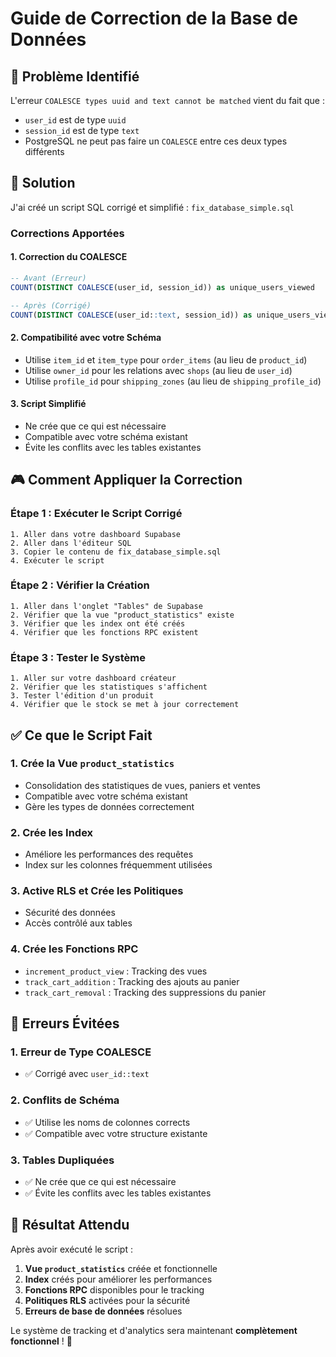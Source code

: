 # Guide de Correction de la Base de Données

## 🎯 Problème Identifié

L'erreur `COALESCE types uuid and text cannot be matched` vient du fait que :

- `user_id` est de type `uuid`
- `session_id` est de type `text`
- PostgreSQL ne peut pas faire un `COALESCE` entre ces deux types différents

## 🔧 Solution

J'ai créé un script SQL corrigé et simplifié : `fix_database_simple.sql`

### **Corrections Apportées**

#### 1. **Correction du COALESCE**

```sql
-- Avant (Erreur)
COUNT(DISTINCT COALESCE(user_id, session_id)) as unique_users_viewed

-- Après (Corrigé)
COUNT(DISTINCT COALESCE(user_id::text, session_id)) as unique_users_viewed
```

#### 2. **Compatibilité avec votre Schéma**

- Utilise `item_id` et `item_type` pour `order_items` (au lieu de `product_id`)
- Utilise `owner_id` pour les relations avec `shops` (au lieu de `user_id`)
- Utilise `profile_id` pour `shipping_zones` (au lieu de `shipping_profile_id`)

#### 3. **Script Simplifié**

- Ne crée que ce qui est nécessaire
- Compatible avec votre schéma existant
- Évite les conflits avec les tables existantes

## 🎮 Comment Appliquer la Correction

### Étape 1 : Exécuter le Script Corrigé

```
1. Aller dans votre dashboard Supabase
2. Aller dans l'éditeur SQL
3. Copier le contenu de fix_database_simple.sql
4. Exécuter le script
```

### Étape 2 : Vérifier la Création

```
1. Aller dans l'onglet "Tables" de Supabase
2. Vérifier que la vue "product_statistics" existe
3. Vérifier que les index ont été créés
4. Vérifier que les fonctions RPC existent
```

### Étape 3 : Tester le Système

```
1. Aller sur votre dashboard créateur
2. Vérifier que les statistiques s'affichent
3. Tester l'édition d'un produit
4. Vérifier que le stock se met à jour correctement
```

## ✅ Ce que le Script Fait

### 1. **Crée la Vue `product_statistics`**

- Consolidation des statistiques de vues, paniers et ventes
- Compatible avec votre schéma existant
- Gère les types de données correctement

### 2. **Crée les Index**

- Améliore les performances des requêtes
- Index sur les colonnes fréquemment utilisées

### 3. **Active RLS et Crée les Politiques**

- Sécurité des données
- Accès contrôlé aux tables

### 4. **Crée les Fonctions RPC**

- `increment_product_view` : Tracking des vues
- `track_cart_addition` : Tracking des ajouts au panier
- `track_cart_removal` : Tracking des suppressions du panier

## 🚨 Erreurs Évitées

### 1. **Erreur de Type COALESCE**

- ✅ Corrigé avec `user_id::text`

### 2. **Conflits de Schéma**

- ✅ Utilise les noms de colonnes corrects
- ✅ Compatible avec votre structure existante

### 3. **Tables Dupliquées**

- ✅ Ne crée que ce qui est nécessaire
- ✅ Évite les conflits avec les tables existantes

## 🎯 Résultat Attendu

Après avoir exécuté le script :

1. **Vue `product_statistics`** créée et fonctionnelle
2. **Index** créés pour améliorer les performances
3. **Fonctions RPC** disponibles pour le tracking
4. **Politiques RLS** activées pour la sécurité
5. **Erreurs de base de données** résolues

Le système de tracking et d'analytics sera maintenant **complètement fonctionnel** ! 🚀
